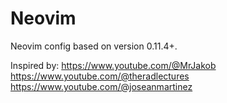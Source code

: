 # Neovim
Neovim config based on version 0.11.4+.

Inspired by:
https://www.youtube.com/@MrJakob
https://www.youtube.com/@theradlectures
https://www.youtube.com/@joseanmartinez
